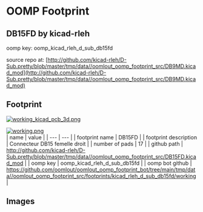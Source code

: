 # OOMP Footprint  
## DB15FD  by kicad-rleh  
  
oomp key: oomp_kicad_rleh_d_sub_db15fd  
  
source repo at: [http://github.com/kicad-rleh/D-Sub.pretty/blob/master/tmp/data//oomlout_oomp_footprint_src/DB9MD.kicad_mod](http://github.com/kicad-rleh/D-Sub.pretty/blob/master/tmp/data//oomlout_oomp_footprint_src/DB9MD.kicad_mod)  
## Footprint  
  
[![working_kicad_pcb_3d.png](working_kicad_pcb_3d_600.png)](working_kicad_pcb_3d.png)  
  
[![working.png](working_600.png)](working.png)  
| name | value | 
| --- | --- | 
| footprint name | DB15FD | 
| footprint description | Connecteur DB15 femelle droit | 
| number of pads | 17 | 
| github path | http://github.com/kicad-rleh/D-Sub.pretty/blob/master/tmp/data//oomlout_oomp_footprint_src/DB15FD.kicad_mod | 
| oomp key | oomp_kicad_rleh_d_sub_db15fd | 
| oomp bot github | https://github.com/oomlout/oomlout_oomp_footprint_bot/tree/main/tmp/data//oomlout_oomp_footprint_src/footprints/kicad_rleh_d_sub_db15fd/working | 
## Images  
